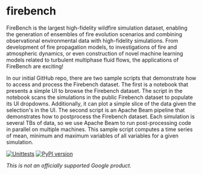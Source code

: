 # firebench

FireBench is the largest high-fidelity wildfire simulation dataset, enabling the generation of ensembles of fire evolution scenarios and combining observational environmental data with high-fidelity simulations. From development of fire propagation models, to investigations of fire and atmospheric dynamics, or even construction of novel machine learning models related to turbulent multiphase fluid flows, the applications of FireBench are exciting! 

In our initial GitHub repo, there are two sample scripts that demonstrate how to access and process the Firebench dataset.  The first is a notebook that presents a simple UI to browse the Firebench dataset. The script in the notebook scans the simulations in the public Firebench dataset to populate its UI dropdowns. Additionally, it can plot a simple slice of the data given the selection's in the UI. The second script is an Apache Beam pipeline that demonstrates how to postprocess the Firebench dataset. Each simulation is several TBs of data, so we use Apache Beam to run post-processing code in parallel on multiple machines. This sample script computes a time series of mean, minimum and maximum variables of all variables for a given simulation. 

[![Unittests](https://github.com/google-research/firebench/actions/workflows/pytest_and_autopublish.yml/badge.svg)](https://github.com/google-research/firebench/actions/workflows/pytest_and_autopublish.yml)
[![PyPI version](https://badge.fury.io/py/firebench.svg)](https://badge.fury.io/py/firebench)

*This is not an officially supported Google product.*
